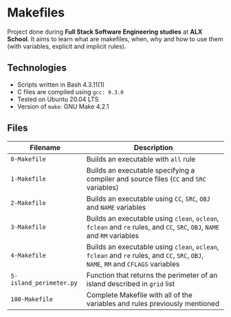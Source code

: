 # Makefiles

Project done during **Full Stack Software Engineering studies** at **ALX School**. It aims to learn what are makefiles, when, why and how to use them (with variables, explicit and implicit rules).

## Technologies
* Scripts written in Bash 4.3.11(1)
* C files are compiled using `gcc: 9.3.0`
* Tested on Ubuntu 20.04 LTS
* Version of `make`: GNU Make 4.2.1

## Files

| Filename | Description |
| -------- | ----------- |
| `0-Makefile` | Builds an executable with `all` rule |
| `1-Makefile` | Builds an executable specifying a compiler and source files (`CC` and `SRC` variables) |
| `2-Makefile` | Builds an executable using `CC`, `SRC`, `OBJ` and `NAME` variables |
| `3-Makefile` | Builds an executable using `clean`, `oclean`, `fclean` and `re` rules, and `CC`, `SRC`, `OBJ`, `NAME` and `RM` variables |
| `4-Makefile` | Builds an executable using `clean`, `oclean`, `fclean` and `re` rules, and `CC`, `SRC`, `OBJ`, `NAME`, `RM` and `CFLAGS` variables  |
| `5-island_perimeter.py` | Function that returns the perimeter of an island described in `grid` list |
| `100-Makefile` | Complete Makefile with all of the variables and rules previously mentioned |
